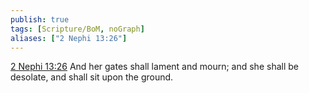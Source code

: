 ```yaml
---
publish: true
tags: [Scripture/BoM, noGraph]
aliases: ["2 Nephi 13:26"]
---
```

[2 Nephi 13:26](https://churchofjesuschrist.org/study/scriptures/bofm/2-ne/13?lang=eng&id=p26#p26) And her gates shall lament and mourn; and she shall be desolate, and shall sit upon the ground.




